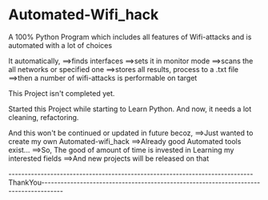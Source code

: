 # Automated-Wifi_hack

A 100% Python Program which includes all features of Wifi-attacks and is automated with a lot of choices

It automatically,
    ==>finds interfaces
    ==>sets it in monitor mode
    ==>scans the all networks or specified one
    ==>stores all results, process to a .txt file
    ==>then a number of wifi-attacks is performable on target

This Project isn't completed yet.

Started this Project while starting to Learn Python. And now, it needs a lot cleaning, refactoring.

And this won't be continued or updated in future becoz,
    ==>Just wanted to create my own Automated-wifi_hack
    ==>Already good Automated tools exist...
    ==>So, The good of amount of time is invested in Learning my interested fields 
    ==>And new projects will be released on that
    
 
    
----------------------------------------------------------------------------ThankYou-------------------------------------------------------------------------------------
